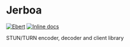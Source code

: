 # Jerboa

[![Ebert](https://ebertapp.io/github/esl/jerboa.svg)](https://ebertapp.io/github/esl/jerboa)
[![Inline docs](http://inch-ci.org/github/esl/jerboa.svg?branch=master)](http://inch-ci.org/github/esl/jerboa)

STUN/TURN encoder, decoder and client library

